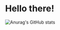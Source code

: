 <h1>Hello there!</h1>

![Anurag's GitHub stats](https://github-readme-stats.vercel.app/api?username=crecheer&show_icons=true&theme=onedark)
